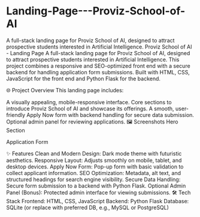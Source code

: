 # Landing-Page---Proviz-School-of-AI
A full-stack landing page for Proviz School of AI, designed to attract prospective students interested in Artificial Intelligence.
Proviz School of AI - Landing Page
A full-stack landing page for Proviz School of AI, designed to attract prospective students interested in Artificial Intelligence. This project combines a responsive and SEO-optimized front end with a secure backend for handling application form submissions. Built with HTML, CSS, JavaScript for the front end and Python Flask for the backend.

🌐 Project Overview
This landing page includes:

A visually appealing, mobile-responsive interface.
Core sections to introduce Proviz School of AI and showcase its offerings.
A smooth, user-friendly Apply Now form with backend handling for secure data submission.
Optional admin panel for reviewing applications.
🖼️ Screenshots
Hero Section

Application Form

✨ Features
Clean and Modern Design: Dark mode theme with futuristic aesthetics.
Responsive Layout: Adjusts smoothly on mobile, tablet, and desktop devices.
Apply Now Form: Pop-up form with basic validation to collect applicant information.
SEO Optimization: Metadata, alt text, and structured headings for search engine visibility.
Secure Data Handling: Secure form submission to a backend with Python Flask.
Optional Admin Panel (Bonus): Protected admin interface for viewing submissions.
🛠️ Tech Stack
Frontend: HTML, CSS, JavaScript
Backend: Python Flask
Database: SQLite (or replace with preferred DB, e.g., MySQL or PostgreSQL)
